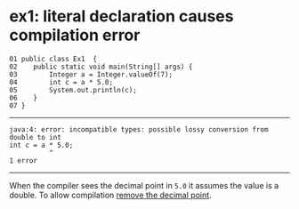 # ex1: literal declaration causes compilation error

    01 public class Ex1  {
    02    public static void main(String[] args) {
    03        Integer a = Integer.valueOf(7);
    04        int c = a * 5.0;
    05        System.out.println(c);
    06    }
    07 }
---
    java:4: error: incompatible types: possible lossy conversion from double to int
    int c = a * 5.0;
              ^
    1 error
---
When the compiler sees the decimal point in `5.0` it assumes the value is a double.
To allow compilation [remove the decimal point](https://github.com/cards4j/ex2).
